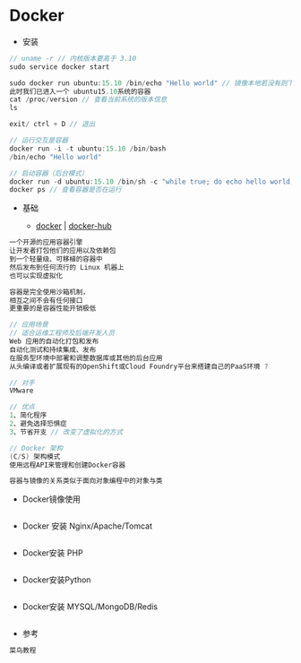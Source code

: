 # Docker

- 安装

```go
// uname -r // 内核版本要高于 3.10
sudo service docker start

sudo docker run ubuntu:15.10 /bin/echo "Hello world" // 镜像本地若没有则下载
此时我们已进入一个 ubuntu15.10系统的容器
cat /proc/version // 查看当前系统的版本信息
ls

exit/ ctrl + D // 退出

// 运行交互是容器
docker run -i -t ubuntu:15.10 /bin/bash
/bin/echo "Hello world"

// 启动容器（后台模式）
docker run -d ubuntu:15.10 /bin/sh -c "while true; do echo hello world; sleep 1; done"
docker ps // 查看容器是否在运行
```

- 基础

  - [docker](https://github.com/docker/docker) | [docker-hub](https://hub.docker.com/)

```go
一个开源的应用容器引擎
让开发者打包他们的应用以及依赖包
到一个轻量级、可移植的容器中
然后发布到任何流行的 Linux 机器上
也可以实现虚拟化

容器是完全使用沙箱机制，
相互之间不会有任何接口
更重要的是容器性能开销极低

// 应用场景
// 适合运维工程师及后端开发人员
Web 应用的自动化打包和发布
自动化测试和持续集成、发布
在服务型环境中部署和调整数据库或其他的后台应用
从头编译或者扩展现有的OpenShift或Cloud Foundry平台来搭建自己的PaaS环境 ?

// 对手
VMware

// 优点
1、简化程序
2、避免选择恐惧症
3、节省开支 // 改变了虚拟化的方式

// Docker 架构
(C/S) 架构模式
使用远程API来管理和创建Docker容器

容器与镜像的关系类似于面向对象编程中的对象与类
```

- Docker镜像使用

```go
```

- Docker 安装 Nginx/Apache/Tomcat

```go
```

- Docker安装 PHP

```go
```

- Docker安装Python

```go
```

- Docker安装 MYSQL/MongoDB/Redis

```go
```

- 参考

```go
菜鸟教程
```
